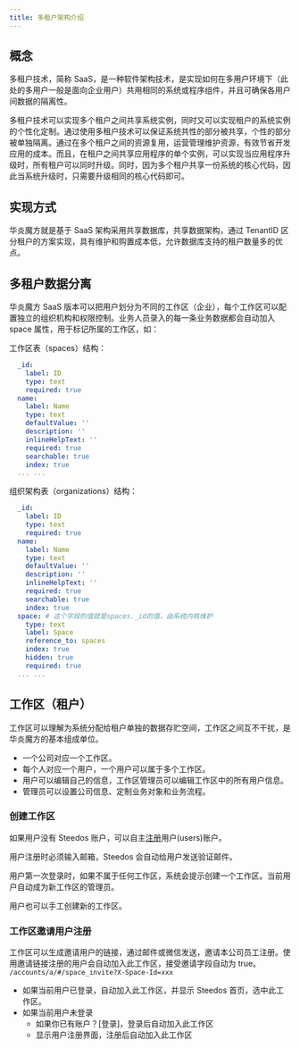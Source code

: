 ```yaml
---
title: 多租户架构介绍
---
```


## 概念

多租户技术，简称 SaaS，是一种软件架构技术，是实现如何在多用户环境下（此处的多用户一般是面向企业用户）共用相同的系统或程序组件，并且可确保各用户间数据的隔离性。

多租户技术可以实现多个租户之间共享系统实例，同时又可以实现租户的系统实例的个性化定制。通过使用多租户技术可以保证系统共性的部分被共享，个性的部分被单独隔离。通过在多个租户之间的资源复用，运营管理维护资源，有效节省开发应用的成本。而且，在租户之间共享应用程序的单个实例，可以实现当应用程序升级时，所有租户可以同时升级。同时，因为多个租户共享一份系统的核心代码，因此当系统升级时，只需要升级相同的核心代码即可。

## 实现方式

华炎魔方就是基于 SaaS 架构采用共享数据库，共享数据架构，通过 TenantID 区分租户的方案实现，具有维护和购置成本低，允许数据库支持的租户数量多的优点。

## 多租户数据分离

华炎魔方 SaaS 版本可以把用户划分为不同的工作区（企业），每个工作区可以配置独立的组织机构和权限控制。业务人员录入的每一条业务数据都会自动加入 space 属性，用于标记所属的工作区，如：

工作区表（spaces）结构：

```yml
  _id:
    label: ID
    type: text
    required: true
  name:
    label: Name
    type: text
    defaultValue: ''
    description: ''
    inlineHelpText: ''
    required: true
    searchable: true
    index: true
  ... ...
```

组织架构表（organizations）结构：

```yml
  _id:
    label: ID
    type: text
    required: true
  name:
    label: Name
    type: text
    defaultValue: ''
    description: ''
    inlineHelpText: ''
    required: true
    searchable: true
    index: true
  space: # 这个字段的值就是spaces._id的值，由系统内核维护
    type: text
    label: Space
    reference_to: spaces
    index: true
    hidden: true
    required: true
  ... ...
```

## 工作区（租户）

工作区可以理解为系统分配给租户单独的数据存贮空间，工作区之间互不干扰，是华炎魔方的基本组成单位。

- 一个公司对应一个工作区。
- 每个人对应一个用户，一个用户可以属于多个工作区。
- 用户可以编辑自己的信息，工作区管理员可以编辑工作区中的所有用户信息。
- 管理员可以设置公司信息、定制业务对象和业务流程。

### 创建工作区

如果用户没有 Steedos 账户，可以自主[注册](https://cn.steedos.com/)用户(users)账户。

用户注册时必须输入邮箱，Steedos 会自动给用户发送验证邮件。

用户第一次登录时，如果不属于任何工作区，系统会提示创建一个工作区。当前用户自动成为新工作区的管理员。

用户也可以手工创建新的工作区。

### 工作区邀请用户注册

工作区可以生成邀请用户的链接，通过邮件或微信发送，邀请本公司员工注册。使用邀请链接注册的用户会自动加入此工作区，接受邀请字段自动为 true。
`/accounts/a/#/space_invite?X-Space-Id=xxx`

- 如果当前用户已登录，自动加入此工作区，并显示 Steedos 首页，选中此工作区。
- 如果当前用户未登录
  - 如果你已有账户？[登录]，登录后自动加入此工作区
  - 显示用户注册界面，注册后自动加入此工作区
